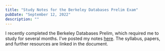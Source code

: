 ```yaml
---
title: "Study Notes for the Berkeley Databases Prelim Exam"
pubDate: "September 12, 2022"
description: ""
---
```


I recently completed the Berkeley Databases Prelim, which required me to study for several months. I've posted my notes [here](https://drive.google.com/file/d/1Pd2ScIPNLybhC2eXnZ5JsqtrpKMDAexO/view?usp=sharing). The syllabus, papers, and further resources are linked in the document.
